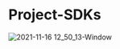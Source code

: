 # Project-SDKs

![2021-11-16 12_50_13-Window](https://user-images.githubusercontent.com/26722936/141980469-a27c9f67-e300-4845-834a-49caaa1cf4e3.png)
